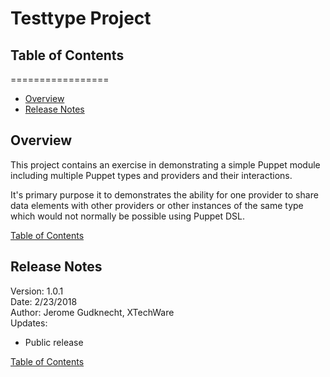 # Testtype Project

<a name="table-of-contents"></a>
## Table of Contents
=================

* [Overview](#overview)
* [Release Notes](#release-notes)

<a name="overview"></a>
## Overview

This project contains an exercise in demonstrating a simple Puppet module including multiple Puppet types and providers and their interactions.

It's primary purpose it to demonstrates the ability for one provider to share data elements with other providers or other instances of the same type which would not normally be possible using Puppet DSL.

[Table of Contents](#table-of-contents)

<a name="release-notes"></a>
## Release Notes

Version: 1.0.1  
Date: 2/23/2018  
Author: Jerome Gudknecht, XTechWare  
Updates:
* Public release

[Table of Contents](#table-of-contents)
